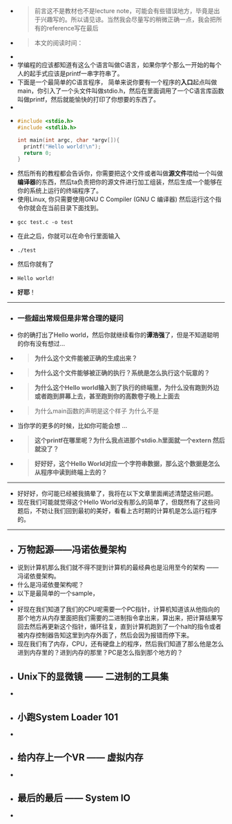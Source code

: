 - > 前言这不是教材也不是lecture note，可能会有些错误地方，毕竟是出于兴趣写的。所以请见谅。当然我会尽量写的稍微正确一点，我会把所有的reference写在最后
- > 本文的阅读时间：
-
- 学编程的应该都知道有这么个语言叫做C语言，如果你学个那么一开始的每个人的起手式应该是printf一串字符串了。
- 下面是一个最简单的C语言程序， 简单来说你要有一个程序的**入口**起点叫做main，你引入了一个头文件叫做stdio.h，然后在里面调用了一个C语言库函数叫做printf，然后就能愉快的打印了你想要的东西了。
-
- ```C
  #include <stdio.h>
  #include <stdlib.h>
  
  int main(int argc, char *argv[]){
    printf("Hello world!\n");
    return 0;
  }
  ```
- 然后所有的教程都会告诉你，你需要把这个文件或者叫做**源文件**喂给一个叫做**编译器**的东西，然后ta负责把你的源文件进行加工组装，然后生成一个能够在你的系统上运行的终端程序了。
- 使用Linux, 你只需要使用GNU C Compiler (GNU C 编译器) 然后运行这个指令你就会在当前目录下面找到。
- ```console
  gcc test.c -o test
  ```
- 在此之后，你就可以在命令行里面输入
- ```console
  ./test
  ```
- 然后你就有了
- ```console
  Hello world!
  ```
- **好耶**！
- ---
- ### 一些超出常规但是非常合理的疑问
- 你的确打出了Hello world，然后你就继续看你的**谭浩强**了，但是不知道聪明的你有没有想过...
- > **为什么这个文件能被正确的生成出来？**
- >**为什么这个文件能够被正确的执行？系统是怎么执行这个玩意的？**
- > **为什么这个Hello world输入到了执行的终端里，为什么没有跑到外边或者跑到屏幕上去，甚至跑到你的高数卷子晚上上面去**
- > 为什么main函数的声明是这个样子 为什么不是
- 当你学的更多的时候，比如你可能会想 ...
- > **这个printf在哪里呢？为什么我点进那个stdio.h里面就一个extern 然后就没了？**
- > **好好好，这个Hello World对应一个字符串数据，那么这个数据是怎么从程序中读到终端上去的？**
- ---
- 好好好，你可能已经被我搞晕了，我将在以下文章里面阐述清楚这些问题。
- 现在我们可能就觉得这个Hello World没有那么的简单了，但既然有了这些问题后，不妨让我们回到最初的美好，看看上古时期的计算机是怎么运行程序的。
- ---
- ## 万物起源——冯诺依曼架构
- 说到计算机那么我们就不得不提到计算机的最经典也是沿用至今的架构 —— 冯诺依曼架构。
- 什么是冯诺依曼架构呢？
- 以下是最简单的一个sample，
-
- 好现在我们知道了我们的CPU呢需要一个PC指针，计算机知道该从他指向的那个地方从内存里面把我们需要的二进制指令拿出来，算出来，把计算结果写回去然后再更新这个指针，循环往复，直到计算机跑到了一个halt的指令或者被内存控制器告知这里到内存外面了，然后会因为报错而停下来。
- 现在我们有了内存，CPU，还有硬盘上的程序，然后我们知道了那么他是怎么进到内存里的？进到内存的那里？PC是怎么指到那个地方的？
- ## Unix下的显微镜 —— 二进制的工具集
-
- ## 小跑System Loader 101
-
- ## 给内存上一个VR —— 虚拟内存
-
- ## 最后的最后 —— System IO
-